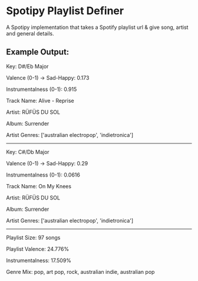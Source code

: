 # Spotipy Playlist Definer
A Spotipy implementation that takes a Spotify playlist url &amp; give song, artist and general details.

## Example Output:

Key:                             D#/Eb Major

Valence (0-1) -> Sad-Happy:      0.173

Instrumentalness (0-1):          0.915

Track Name:                      Alive - Reprise

Artist:                          RÜFÜS DU SOL

Album:                           Surrender

Artist Genres:                   ['australian electropop', 'indietronica']

--------------------------------------------

Key:                             C#/Db Major

Valence (0-1) -> Sad-Happy:      0.29

Instrumentalness (0-1):          0.0616

Track Name:                      On My Knees

Artist:                          RÜFÜS DU SOL

Album:                           Surrender

Artist Genres:                   ['australian electropop', 'indietronica']

--------------------------------------------

Playlist Size:          97 songs

Playlist Valence:       24.776%

Instrumentalness:       17.509%

Genre Mix:              pop,
                        art pop,
                        rock,
                        australian indie,
                        australian pop
